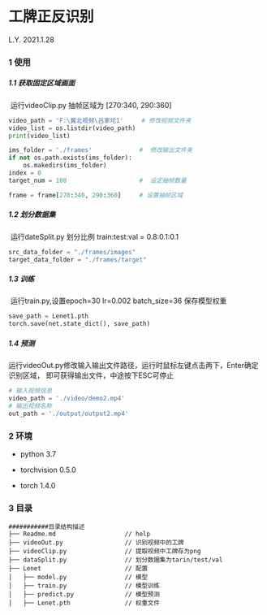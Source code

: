 # 工牌正反识别

L.Y.	2021.1.28

### 1 使用

##### 1.1 获取固定区域画面

​	运行videoClip.py 抽帧区域为 [270:340, 290:360]

```python
video_path = 'F:\冀北视频\吕家坨1'		# 修改视频文件夹
video_list = os.listdir(video_path)
print(video_list)

ims_folder = './frames'				#  修改输出文件夹
if not os.path.exists(ims_folder):
    os.makedirs(ims_folder)
index = 0
target_num = 100					#  设定抽帧数量

frame = frame[270:340, 290:360]     # 设置抽帧区域
```

##### 1.2 划分数据集

​	运行dateSplit.py 划分比例 train:test:val = 0.8:0.1:0.1

```python
src_data_folder = "./frames/images"
target_data_folder = "./frames/target"
```

##### 1.3 训练

​	运行train.py,设置epoch=30 lr=0.002 batch_size=36 保存模型权重

```python
save_path = Lenet1.pth
torch.save(net.state_dict(), save_path)
```

##### 1.4 预测

​	运行videoOut.py修改输入输出文件路径，运行时鼠标左键点击两下，Enter确定识别区域，
    即可获得输出文件，中途按下ESC可停止
    
```python
# 输入视频信息
video_path = './video/demo2.mp4'
# 输出视频名称
out_path = './output/output2.mp4'
```

### 2 环境

- python 3.7

- torchvision	0.5.0

- torch 1.4.0


### 3 目录

```
###########目录结构描述
├── Readme.md                   // help
├── videoOut.py                 // 识别视频中的工牌
├── videoClip.py                // 提取视频中工牌存为png
├── dataSplit.py                // 划分数据集为tarin/test/val
├── Lenet                       // 配置
│   ├── model.py				// 模型
│   ├── train.py                // 模型训练
│   ├── predict.py         		// 模型预测
│   ├── Lenet.pth               // 权重文件
```

